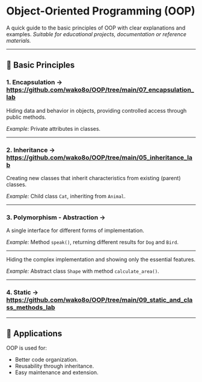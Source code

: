 # Object-Oriented Programming (OOP)

A quick guide to the basic principles of OOP with clear explanations and examples.
*Suitable for educational projects, documentation or reference materials.*

---

## 📌 Basic Principles

### 1. **Encapsulation** -> https://github.com/wako8o/OOP/tree/main/07_encapsulation_lab
Hiding data and behavior in objects, providing controlled access through public methods.

*Example:* Private attributes in classes.

---

### 2. **Inheritance** -> https://github.com/wako8o/OOP/tree/main/05_inheritance_lab
Creating new classes that inherit characteristics from existing (parent) classes.

*Example:* Child class `Cat`, inheriting from `Animal`.

---
### 3. **Polymorphism** - Abstraction ->

A single interface for different forms of implementation.

*Example:* Method `speak()`, returning different results for `Dog` and `Bird`.

---
Hiding the complex implementation and showing only the essential features.

*Example:* Abstract class `Shape` with method `calculate_area()`.

---
### 4. **Static** -> https://github.com/wako8o/OOP/tree/main/09_static_and_class_methods_lab

---

## 🎯 Applications
OOP is used for:
- Better code organization.
- Reusability through inheritance.
- Easy maintenance and extension.

